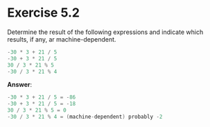 # Exercise 5.2

Determine the result of the following expressions and indicate which results, if any, ar machine-dependent.

```cpp
-30 * 3 + 21 / 5
-30 + 3 * 21 / 5
30 / 3 * 21 % 5
-30 / 3 * 21 % 4
```

**Answer**:

```cpp
-30 * 3 + 21 / 5 = -86
-30 + 3 * 21 / 5 = -18
30 / 3 * 21 % 5 = 0
-30 / 3 * 21 % 4 = (machine-dependent) probably -2
```